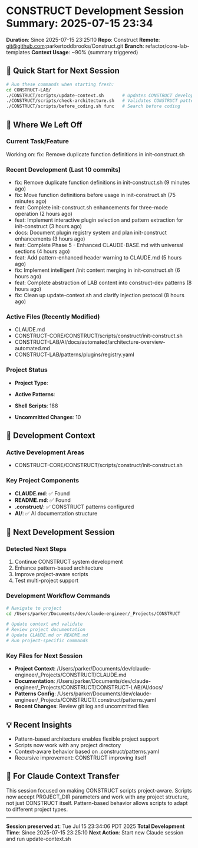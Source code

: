 # CONSTRUCT Development Session Summary: 2025-07-15 23:34
**Duration**: Since 2025-07-15 23:25:10
**Repo**: Construct
**Remote**: git@github.com:parkertoddbrooks/Construct.git
**Branch**: refactor/core-lab-templates
**Context Usage**: ~90% (summary triggered)

## 🎯 Quick Start for Next Session
```bash
# Run these commands when starting fresh:
cd CONSTRUCT-LAB/
./CONSTRUCT/scripts/update-context.sh       # Updates CONSTRUCT development context
./CONSTRUCT/scripts/check-architecture.sh   # Validates CONSTRUCT patterns
./CONSTRUCT/scripts/before_coding.sh func   # Search before coding
```

## 📍 Where We Left Off

### Current Task/Feature
Working on: fix: Remove duplicate function definitions in init-construct.sh

### Recent Development (Last 10 commits)
- fix: Remove duplicate function definitions in init-construct.sh (9 minutes ago)
- fix: Move function definitions before usage in init-construct.sh (75 minutes ago)
- feat: Complete init-construct.sh enhancements for three-mode operation (2 hours ago)
- feat: Implement interactive plugin selection and pattern extraction for init-construct (3 hours ago)
- docs: Document plugin registry system and plan init-construct enhancements (3 hours ago)
- feat: Complete Phase 5 - Enhanced CLAUDE-BASE.md with universal sections (4 hours ago)
- feat: Add pattern-enhanced header warning to CLAUDE.md (5 hours ago)
- fix: Implement intelligent /init content merging in init-construct.sh (6 hours ago)
- feat: Complete abstraction of LAB content into construct-dev patterns (8 hours ago)
- fix: Clean up update-context.sh and clarify injection protocol (8 hours ago)

### Active Files (Recently Modified)
- CLAUDE.md
- CONSTRUCT-CORE/CONSTRUCT/scripts/construct/init-construct.sh
- CONSTRUCT-LAB/AI/docs/automated/architecture-overview-automated.md
- CONSTRUCT-LAB/patterns/plugins/registry.yaml

### Project Status
- **Project Type**: 
- **Active Patterns**: 
- **Shell Scripts**:      188



- **Uncommitted Changes**:       10

## 🔧 Development Context

### Active Development Areas
- CONSTRUCT-CORE/CONSTRUCT/scripts/construct/init-construct.sh

### Key Project Components
- **CLAUDE.md**: ✅ Found
- **README.md**: ✅ Found
- **.construct/**: ✅ CONSTRUCT patterns configured
- **AI/**: ✅ AI documentation structure

## 🚀 Next Development Session

### Detected Next Steps
1. Continue CONSTRUCT system development
2. Enhance pattern-based architecture
3. Improve project-aware scripts
4. Test multi-project support

### Development Workflow Commands
```bash
# Navigate to project
cd /Users/parker/Documents/dev/claude-engineer/_Projects/CONSTRUCT

# Update context and validate
# Review project documentation
# Update CLAUDE.md or README.md
# Run project-specific commands
```

### Key Files for Next Session
- **Project Context**: /Users/parker/Documents/dev/claude-engineer/_Projects/CONSTRUCT/CLAUDE.md
- **Documentation**: /Users/parker/Documents/dev/claude-engineer/_Projects/CONSTRUCT/CONSTRUCT-LAB/AI/docs/
- **Patterns Config**: /Users/parker/Documents/dev/claude-engineer/_Projects/CONSTRUCT/.construct/patterns.yaml
- **Recent Changes**: Review git log and uncommitted files

## 💡 Recent Insights
- Pattern-based architecture enables flexible project support
- Scripts now work with any project directory
- Context-aware behavior based on .construct/patterns.yaml
- Recursive improvement: CONSTRUCT improving itself

## 🤖 For Claude Context Transfer
This session focused on making CONSTRUCT scripts project-aware. Scripts now accept PROJECT_DIR parameters and work with any project structure, not just CONSTRUCT itself. Pattern-based behavior allows scripts to adapt to different project types.

---
**Session preserved at**: Tue Jul 15 23:34:06 PDT 2025
**Total Development Time**: Since 2025-07-15 23:25:10
**Next Action**: Start new Claude session and run update-context.sh
